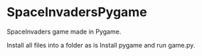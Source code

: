 # SpaceInvadersPygame
SpaceInvaders game made in Pygame.

Install all files into a folder as is 
Install pygame and run game.py.
